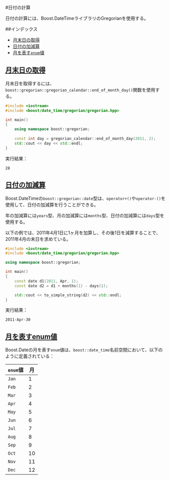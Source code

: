 #日付の計算

日付の計算には、Boost.DateTimeライブラリのGregorianを使用する。

##インデックス

- [月末日の取得](#end-of-month-day)
- [日付の加減算](#date-add-subtract)
- [月を表す`enum`値](#month-enum)


## <a name="end-of-month-day" href="#end-of-month-day">月末日の取得</a>

月末日を取得するには、`boost::gregorian::gregorian_calendar::end_of_month_day()`関数を使用する。


```cpp
#include <iostream>
#include <boost/date_time/gregorian/gregorian.hpp>

int main()
{
    using namespace boost::gregorian;
  
    const int day = gregorian_calendar::end_of_month_day(2011, 2);
    std::cout << day << std::endl;
}
```


実行結果：

```
28
```


## <a name="date-add-subtract" href="#date-add-subtract">日付の加減算</a>

Boost.DateTimeの`boost::gregorian::date`型は、`operator+()`や`operator-()`を使用して、日付の加減算を行うことができる。

年の加減算には`years`型、月の加減算には`months`型、日付の加減算には`days`型を使用する。

以下の例では、2011年4月1日に1ヶ月を加算し、その後1日を減算することで、2011年4月の末日を求めている。

```cpp
#include <iostream>
#include <boost/date_time/gregorian/gregorian.hpp>

using namespace boost::gregorian;

int main()
{
    const date d1(2011, Apr, 1);
    const date d2 = d1 + months(1) - days(1);

    std::cout << to_simple_string(d2) << std::endl;
}
```

実行結果：

```
2011-Apr-30
```

## <a name="month-enum" href="#month-enum">月を表すenum値</a>

Boost.Dateの月を表す`enum`値は、`boost::date_time`名前空間において、以下のように定義されている：


| `enum`値 | 月 |
|--------|----|
| `Jan`  | 1 |
| `Feb`  | 2 |
| `Mar`  | 3 |
| `Apr`  | 4 |
| `May`  | 5 |
| `Jun`  | 6 |
| `Jul`  | 7 |
| `Aug`  | 8 |
| `Sep`  | 9 |
| `Oct`  | 10 |
| `Nov`  | 11 |
| `Dec`  | 12 |


